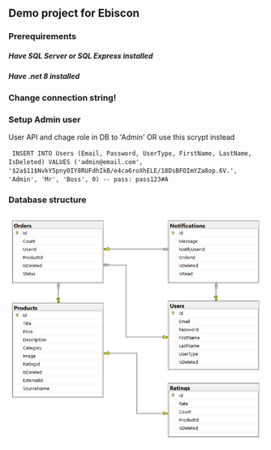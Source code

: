
## Demo project for Ebiscon

### Prerequirements

##### Have SQL Server or SQL Express installed
##### Have .net 8 installed

### Change connection string!

### Setup Admin user

User API and chage role in DB to 'Admin' OR use this scrypt instead

` INSERT INTO Users (Email, Password, UserType, FirstName, LastName, IsDeleted)
  VALUES ('admin@email.com', '$2a$11$NvkY5pny0IY8RUFdhIkB/e4ca6roXhELE/18DsBFOImYZa8op.6V.', 'Admin', 'Mr', 'Boss', 0)
  -- pass: pass123#A`

### Database structure
![Database structure](/DB-structure.png)